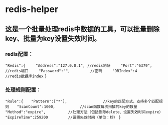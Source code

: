 # redis-helper
## 这是一个批量处理redis中数据的工具，可以批量删除key、批量为key设置失效时间。
### redis配置：
`"Redis":{`
`    "Address":"127.0.0.1",	//redis地址`
`    "Port":"6379",			//redis端口`
`    "Password":"",			//密码`
`    "DBIndex":4				//redis数据库index`
`}`
### 处理规则配置：
`"Rule":{`
`	"Pattern":["*"],				//key的匹配方式，支持多个匹配规则`
`	"ScanCount":1000,			//scan函数每次扫描的key的数量`
`	"Method":"expire",			//处理方法（包括删除delete、设置失效时间expire）`
`	"ExpireTime":259200			//设置失效时间（单位：秒）`
`}`